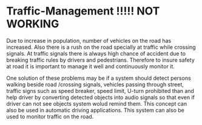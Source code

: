 # Traffic-Management          !!!!! NOT WORKING


Due to increase in population, number of vehicles on the road has increased. Also there is a rush on the road specially at traffic while crossing signals.
At traffic signals there is always high chance of accident due to breaking traffic rules by drivers and pedestrians. Therefore to insure safety at road it is
important to manage it well and continuously monitor it.

One solution of these problems may be if a system should detect persons walking beside road /crossing signals, vehicles passing through street, traffic signs 
such as speed breaker, speed limit, U-turn prohibited than and help driver by converting detected objects into audio signals so that even if driver can not 
see objects system wolud remind them. This concept can also be used in automatic driving applications. This system can also be used to monitor traffic on the road.
